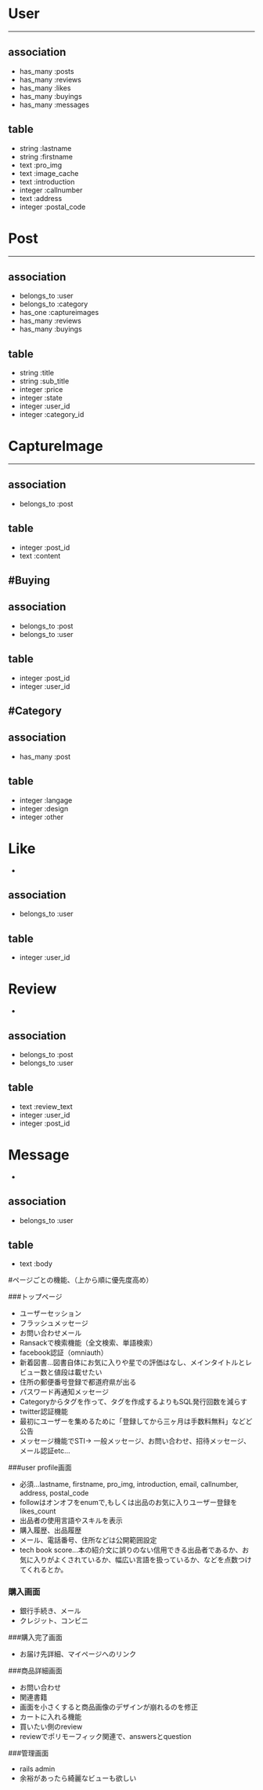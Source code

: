 <!-- #モデル名

##アソシエーション
 -アソシエーションの記述
 -アソシエーションの記述

##テーブル名

- 型 :カラム名
- 型 :カラム名

###各ページ
- 各ページについて補足説明、上から順に優先度高め
 -->

# User
---
## association

- has_many :posts
- has_many :reviews
- has_many :likes
- has_many :buyings
- has_many :messages

## table

- string :lastname
- string :firstname
- text :pro_img
- text :image_cache
- text :introduction
- integer :callnumber
- text :address
- integer :postal_code


<!-- usersコントローラー→ログイン周り、ユーザー紹介・詳細画面、購入 -->

# Post
---
## association

- belongs_to :user
- belongs_to :category
- has_one :captureimages
- has_many :reviews
- has_many :buyings

## table

- string :title
- string :sub_title
- integer :price
- integer :state
- integer :user_id
- integer :category_id

<!-- +price消費税 -->
<!-- stateで本の 可/良い/非常に良い/ほぼ新品 enum -->
<!-- postsコントローラー→出品(if user sign inで) -->

# CaptureImage
---
## association

- belongs_to :post

## table

- integer :post_id
- text :content

#Buying
---
## association

- belongs_to :post
- belongs_to :user


## table

- integer :post_id
- integer :user_id

#Category
---

## association
- has_many :post

## table
- integer :langage
- integer :design
- integer :other

<!-- 後々大区分、小区分と分けられたら...STI  -->


# Like
-
## association

- belongs_to :user

## table

- integer :user_id


# Review
-
## association

- belongs_to :post
- belongs_to :user

## table

- text :review_text
- integer :user_id
- integer :post_id

# Message
-
## association

- belongs_to :user

## table

- text :body


#ページごとの機能、（上から順に優先度高め）

###トップページ

- ユーザーセッション
- フラッシュメッセージ
- お問い合わせメール
- Ransackで検索機能（全文検索、単語検索）
- facebook認証（omniauth）
- 新着図書...図書自体にお気に入りや星での評価はなし、メインタイトルとレビュー数と値段は載せたい
- 住所の郵便番号登録で都道府県が出る
- パスワード再通知メッセージ
- Categoryからタグを作って、タグを作成するよりもSQL発行回数を減らす
- twitter認証機能
- 最初にユーザーを集めるために「登録してから三ヶ月は手数料無料」などど公告
- メッセージ機能でSTI→ 一般メッセージ、お問い合わせ、招待メッセージ、メール認証etc...


###user profile画面

- 必須...lastname, firstname, pro_img, introduction, email, callnumber, address,  postal_code
- followはオンオフをenumで,もしくは出品のお気に入りユーザー登録をlikes_count
- 出品者の使用言語やスキルを表示
- 購入履歴、出品履歴
- メール、電話番号、住所などは公開範囲設定
- tech book score...本の紹介文に誤りのない信用できる出品者であるか、お気に入りがよくされているか、幅広い言語を扱っているか、などを点数つけてくれるとか。


### 購入画面

- 銀行手続き、メール
- クレジット、コンビニ


###購入完了画面
- お届け先詳細、マイページへのリンク


###商品詳細画面

- お問い合わせ
- 関連書籍
- 画面を小さくすると商品画像のデザインが崩れるのを修正
- カートに入れる機能
- 買いたい側のreview
- reviewでポリモーフィック関連で、answersとquestion


###管理画面

- rails admin
- 余裕があったら綺麗なビューも欲しい



